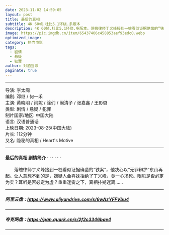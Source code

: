 ```yaml
---
date: 2023-11-02 14:59:05
layout: post
title: 最后的真相
subtitle: 4K 60帧.杜比5.1环绕.多版本
description: 4K 60帧.杜比5.1环绕.多版本。落魄律师丁义峰接到一桩看似证据确凿的“铁案”，他决心以“无罪辩护”东山再起。让人意想不到的是，嫌疑人金喜妹拒绝了丁义峰，竟一心求死。眼见是否必定为实...
image: https://pic.imgdb.cn/item/65437406c458853aef93edc0.webp
optimized_image: 
category: 热门电影
tags:
  - 剧情
  - 悬疑
  - 犯罪
author: 对酒当歌
paginate: true
---
```


---

导演: 李太阁  
编剧: 邓继 / 何一禾  
主演: 黄晓明 / 闫妮 / 涂们 / 阚清子 / 张嘉鑫 / 王影璐  
类型: 剧情 / 悬疑 / 犯罪  
制片国家/地区: 中国大陆  
语言: 汉语普通话  
上映日期: 2023-08-25(中国大陆)  
片长: 112分钟  
又名: 隐秘的真相 / Heart's Motive  

---

#### 最后的真相 剧情简介 · · · · · ·

　　落魄律师丁义峰接到一桩看似证据确凿的“铁案”，他决心以“无罪辩护”东山再起。让人意想不到的是，嫌疑人金喜妹拒绝了丁义峰，竟一心求死。眼见是否必定为实？耳听是否必定为虚？重重迷雾之下，真相扑朔迷离……

---

##### 阿里云盘：<https://www.aliyundrive.com/s/6wAzYFFVbu4>

---

##### 夸克网盘：<https://pan.quark.cn/s/2f2c3346bae4>

---
